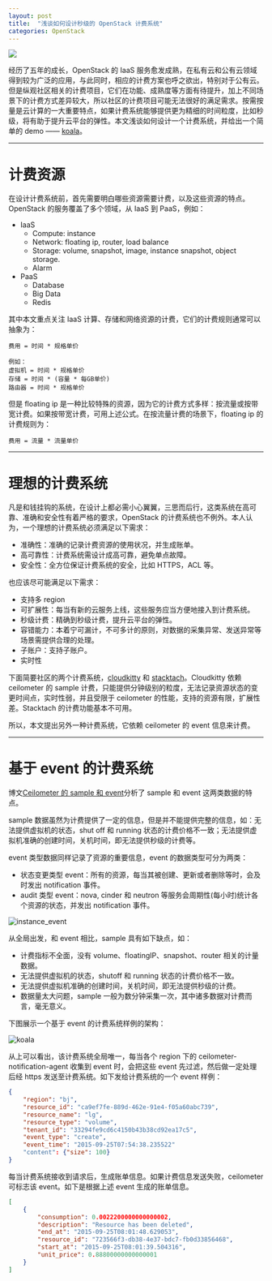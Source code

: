 ```yaml
---
layout: post
title:  "浅谈如何设计秒级的 OpenStack 计费系统"
categories: OpenStack
---
```


![](http://7xp2eu.com1.z0.glb.clouddn.com/openstack_billing.jpg)

经历了五年的成长，OpenStack 的 IaaS 服务愈发成熟，在私有云和公有云领域得到较为广泛的应用，与此同时，相应的计费方案也呼之欲出，特别对于公有云。但是纵观社区相关的计费项目，它们在功能、成熟度等方面有待提升，加上不同场景下的计费方式差异较大，所以社区的计费项目可能无法很好的满足需求。按需按量是云计算的一大重要特点，如果计费系统能够提供更为精细的时间粒度，比如秒级，将有助于提升云平台的弹性。本文浅谈如何设计一个计费系统，并给出一个简单的 demo —— [koala](https://github.com/DeliangFan/koala)。

------------

# 计费资源

在设计计费系统前，首先需要明白哪些资源需要计费，以及这些资源的特点。OpenStack 的服务覆盖了多个领域，从 IaaS 到 PaaS，例如：

- IaaS
  - Compute: instance
  - Network: floating ip, router, load balance
  - Storage: volume, snapshot, image, instance snapshot, object storage.
  - Alarm
- PaaS
  - Database
  - Big Data
  - Redis

其中本文重点关注 IaaS 计算、存储和网络资源的计费，它们的计费规则通常可以抽象为：

~~~
费用 = 时间 * 规格单价

例如：
虚拟机 = 时间 * 规格单价
存储 = 时间 * (容量 * 每GB单价)
路由器 = 时间 * 规格单价
~~~

但是 floating ip 是一种比较特殊的资源，因为它的计费方式多样：按流量或按带宽计费。如果按带宽计费，可用上述公式。在按流量计费的场景下，floating ip 的计费规则为：

~~~
费用 = 流量 * 流量单价 
~~~

--------------

# 理想的计费系统

凡是和钱挂钩的系统，在设计上都必需小心翼翼，三思而后行，这类系统在高可靠、准确和安全性有着严格的要求，OpenStack 的计费系统也不例外。本人认为，一个理想的计费系统必须满足以下需求：

- 准确性：准确的记录计费资源的使用状况，并生成账单。
- 高可靠性：计费系统需设计成高可靠，避免单点故障。
- 安全性：全方位保证计费系统的安全，比如 HTTPS，ACL 等。

也应该尽可能满足以下需求：

- 支持多 region
- 可扩展性：每当有新的云服务上线，这些服务应当方便地接入到计费系统。
- 秒级计费：精确到秒级计费，提升云平台的弹性。
- 容错能力：本着宁可漏计，不可多计的原则，对数据的采集异常、发送异常等场景需提供合理的处理。
- 子账户：支持子账户。
- 实时性

下面简要社区的两个计费系统，[cloudkitty](https://wiki.openstack.org/wiki/CloudKitty) 和 [stacktach](https://readthedocs.org/projects/stacktach/)。Cloudkitty 依赖 ceilometer 的 sample 计费，只能提供分钟级别的粒度，无法记录资源状态的变更时间点，实时性弱，并且受限于 ceilometer 的性能，支持的资源有限，扩展性差。Stacktach 的计费功能基本不可用。

所以，本文提出另外一种计费系统，它依赖 ceilometer 的 event 信息来计费。

------------

# 基于 event 的计费系统

博文[Ceilometer 的 sample 和 event](http://wsfdl.com/openstack/2015/09/12/Ceilometer_event_meters.html)分析了 sample 和 event 这两类数据的特点。

sample 数据虽然为计费提供了一定的信息，但是并不能提供完整的信息，如：无法提供虚拟机的状态，shut off 和 running 状态的计费价格不一致；无法提供虚拟机准确的创建时间，关机时间，即无法提供秒级的计费等。

event 类型数据同样记录了资源的重要信息，event 的数据类型可分为两类：

- 状态变更类型 event：所有的资源，每当其被创建、更新或者删除等时，会及时发出 notification 事件。
- audit 类型 event：nova, cinder 和 neutron 等服务会周期性(每小时)统计各个资源的状态，并发出 notification 事件。 

![instance_event](http://7xp2eu.com1.z0.glb.clouddn.com/instance_state.png)

从全局出发，和 event 相比，sample 具有如下缺点，如：

- 计费指标不全面，没有 volume、floatingIP、snapshot、router 相关的计量数据。
- 无法提供虚拟机的状态，shutoff 和 running 状态的计费价格不一致。
- 无法提供虚拟机准确的创建时间，关机时间，即无法提供秒级的计费。
- 数据量太大问题，sample 一般为数分钟采集一次，其中诸多数据对计费而言，毫无意义。

下图展示一个基于 event 的计费系统样例的架构：

![koala](http://7xp2eu.com1.z0.glb.clouddn.com/billing_koala.png)

从上可以看出，该计费系统全局唯一，每当各个 region 下的 ceilometer-notification-agent 收集到 event 时，会把这些 event 先过滤，然后做一定处理后经 https 发送至计费系统。如下发给计费系统的一个 event 样例：

~~~ json
{
    "region": "bj",
    "resource_id": "ca9ef7fe-889d-462e-91e4-f05a60abc739",
    "resource_name": "lg",
    "resource_type": "volume",
    "tenant_id": "33294fe9cd6c4150b43b38cd92ea17c5",
    "event_type": "create",
    "event_time": "2015-09-25T07:54:38.235522"
    "content": {"size": 100}
}
~~~

每当计费系统接收到请求后，生成账单信息。如果计费信息发送失败，ceilometer 可标志该 event。如下是根据上述 event 生成的账单信息。

~~~ json
[
    {
        "consumption": 0.0022200000000000002,
        "description": "Resource has been deleted",
        "end_at": "2015-09-25T08:01:48.629053",
        "resource_id": "723566f3-db38-4e37-bdc7-fb0d33856468",
        "start_at": "2015-09-25T08:01:39.504316",
        "unit_price": 0.88800000000000001
    }
]
~~~